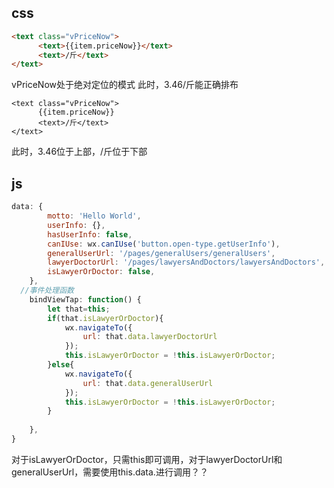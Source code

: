 ## css
```html
<text class="vPriceNow">
      <text>{{item.priceNow}}</text>
      <text>/斤</text>
</text>
```
vPriceNow处于绝对定位的模式
此时，3.46/斤能正确排布

```
<text class="vPriceNow">
      {{item.priceNow}}
      <text>/斤</text>
</text>
```
此时，3.46位于上部，/斤位于下部

## js
```JavaScript
data: {
        motto: 'Hello World',
        userInfo: {},
        hasUserInfo: false,
        canIUse: wx.canIUse('button.open-type.getUserInfo'),
        generalUserUrl: '/pages/generalUsers/generalUsers',
        lawyerDoctorUrl: '/pages/lawyersAndDoctors/lawyersAndDoctors',
        isLawyerOrDoctor: false, 
    },
  //事件处理函数
    bindViewTap: function() {
        let that=this;
        if(that.isLawyerOrDoctor){
            wx.navigateTo({
                url: that.data.lawyerDoctorUrl
            });
            this.isLawyerOrDoctor = !this.isLawyerOrDoctor;
        }else{
            wx.navigateTo({
                url: that.data.generalUserUrl
            });
            this.isLawyerOrDoctor = !this.isLawyerOrDoctor;
        }
        
    },
}
```
对于isLawyerOrDoctor，只需this即可调用，对于lawyerDoctorUrl和generalUserUrl，需要使用this.data.进行调用？？

